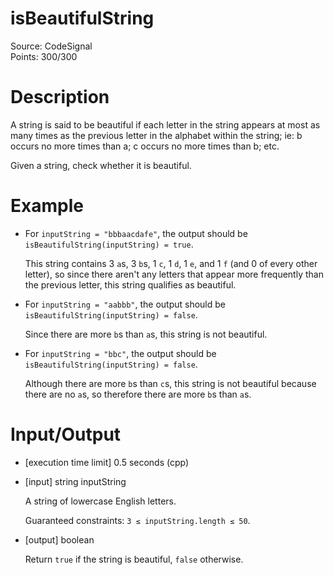 # isBeautifulString
Source: CodeSignal <br>
Points: 300/300

# Description

A string is said to be beautiful if each letter in the string appears at most as many times as the previous letter in the alphabet within the string; ie: b occurs no more times than a; c occurs no more times than b; etc.

Given a string, check whether it is beautiful.

# Example

* For `inputString = "bbbaacdafe"`, the output should be `isBeautifulString(inputString) = true`.

  This string contains 3 `a`s, 3 `b`s, 1 `c`, 1 `d`, 1 `e`, and 1 `f` (and 0 of every other letter), so since there aren't any letters that appear more frequently than the previous letter, this string qualifies as beautiful.

* For `inputString = "aabbb"`, the output should be `isBeautifulString(inputString) = false`.

  Since there are more `b`s than `a`s, this string is not beautiful.

* For `inputString = "bbc"`, the output should be `isBeautifulString(inputString) = false`.

  Although there are more `b`s than `c`s, this string is not beautiful because there are no `a`s, so therefore there are more `b`s than `a`s.

# Input/Output

* [execution time limit] 0.5 seconds (cpp)

* [input] string inputString

  A string of lowercase English letters.

  Guaranteed constraints:
  `3 ≤ inputString.length ≤ 50`.

* [output] boolean

  Return `true` if the string is beautiful, `false` otherwise.
